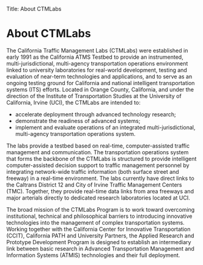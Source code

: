 Title: About CTMLabs

# About CTMLabs

The California Traffic Management Labs (CTMLabs) were established in early 1991
as the California ATMS Testbed to provide an instrumented, multi-jurisdictional,
multi-agency transportation operations environment linked to university
laboratories for real-world development, testing and evaluation of near-term
technologies and applications, and to serve as an ongoing testing ground for
California and national intelligent transportation systems (ITS) efforts.
Located in Orange County, California, and under the direction of the Institute
of Transportation Studies at the University of California, Irvine (UCI), the
CTMLabs are intended to:

  * accelerate deployment through advanced technology research;
  * demonstrate the readiness of advanced systems;
  * implement and evaluate operations of an integrated multi-jurisdictional,
    multi-agency transportation operations system.

The labs provide a testbed based on real-time, computer-assisted traffic
management and communication.  The transportation operations system that forms
the backbone of the CTMLabs is structured to provide intelligent
computer-assisted decision support to traffic management personnel by
integrating network-wide traffic information (both surface street and freeway)
in a real-time environment.  The labs currently have direct links to the
Caltrans District 12 and City of Irvine Traffic Management Centers
(TMC). Together, they provide real-time data links from area freeways and major
arterials directly to dedicated research laboratories located at UCI.

The broad mission of the CTMLabs Program is to work toward overcoming
institutional, technical and philosophical barriers to introducing innovative
technologies into the management of complex transportation systems.  Working
together with the California Center for Innovative Transportation (CCIT),
California PATH and University Partners, the Applied Research and Prototype
Development Program is designed to establish an intermediary link between basic
research in Advanced Transportation Management and Information Systems (ATMIS)
technologies and their full deployment.
